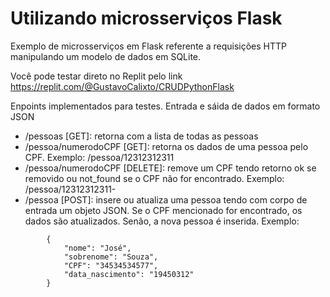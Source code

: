 # Utilizando microsserviços Flask

Exemplo de microsserviços em Flask referente a requisições HTTP manipulando um modelo de dados em SQLite.

Você pode testar direto no Replit pelo link
https://replit.com/@GustavoCalixto/CRUDPythonFlask

Enpoints implementados para testes. Entrada e sáida de dados em formato JSON
  
- /pessoas [GET]: retorna com a lista de todas as pessoas
- /pessoa/numerodoCPF [GET]</b>: retorna os dados de uma pessoa pelo CPF. Exemplo: /pessoa/12312312311
- /pessoa/numerodoCPF [DELETE]</b>: remove um CPF tendo retorno ok se removido ou not_found se o CPF não for encontrado. Exemplo: /pessoa/12312312311- 
- /pessoa [POST]: insere ou atualiza uma pessoa tendo com corpo de entrada um objeto JSON. Se o CPF mencionado for encontrado, os dados são atualizados. Senão, a nova pessoa é inserida. Exemplo:
    
```
    	{
            "nome": "José", 
            "sobrenome": "Souza",
            "CPF": "34534534577", 
            "data_nascimento": "19450312"
        }
 ```
